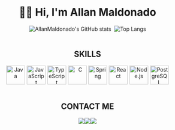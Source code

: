 <h1 align="center">👋🏻 Hi, I'm Allan Maldonado</h1>
<div align="center" style="display: flex; justify-content: center; gap: 0.5rem;">
     <img 
      src="https://github-readme-stats.vercel.app/api?username=AllanMaldonado&show_icons=true&hide_border=false&border_radius=20&title_color=000&bg_color=361210&border_color=000&icon_color=000&text_color=000&rank_icon=github&custom_title=STATS&line_height=29" 
      alt="AllanMaldonado's GitHub stats" 
      style="display: inline-block;" 
    />
   <img 
      src="https://github-readme-stats.vercel.app/api/top-langs/?username=AllanMaldonado&layout=donut&show_icons=true&hide_border=false&border_radius=20&title_color=000&bg_color=361210&border_color=000&text_color=000&custom_title=RANK&text_bold=true" 
      alt="Top Langs" 
      style="display: inline-block;" 
    />
</div>


<br>

<h2 align="center">SKILLS</h2>

<div align="center" style="display: flex; justify-content: center; flex-wrap: wrap; gap: 0.3rem;">

  <img src="https://cdn.jsdelivr.net/gh/devicons/devicon/icons/java/java-original.svg" alt="Java" width="50" height="50"/>
  
  <img src="https://cdn.jsdelivr.net/gh/devicons/devicon/icons/javascript/javascript-original.svg" alt="JavaScript" width="50" height="50"/>
  
  <img src="https://cdn.jsdelivr.net/gh/devicons/devicon/icons/typescript/typescript-original.svg" alt="TypeScript" width="50" height="50"/>

   <img src="https://cdn.jsdelivr.net/gh/devicons/devicon/icons/c/c-original.svg" alt="C" width="50" height="50"/>
  
  <img src="https://cdn.jsdelivr.net/gh/devicons/devicon/icons/spring/spring-original.svg" alt="Spring" width="50" height="50"/>
  
  <img src="https://cdn.jsdelivr.net/gh/devicons/devicon/icons/react/react-original.svg" alt="React" width="50" height="50"/>
  
  <img src="https://cdn.jsdelivr.net/gh/devicons/devicon/icons/nodejs/nodejs-original.svg" alt="Node.js" width="50" height="50"/>
  
  <img src="https://cdn.jsdelivr.net/gh/devicons/devicon/icons/postgresql/postgresql-original.svg" alt="PostgreSQL" width="50" height="50"/> 

</div>


<br>

<h2 align="center">CONTACT ME</h2>

<div align="center">
  <a href="https://allanMaldonado.vercel.app" target="_blank"><img 
    src="https://img.shields.io/badge/Portfólio-361210?style=for-the-badge&color=361210&logo=webcomponents&logoColor=D4AF37" 
    style="display: inline-block; vertical-align: middle;" /></a><a 
    href="https://instagram.com/allanmalldonado" target="_blank"><img 
    src="https://img.shields.io/badge/-Instagram-%23E4405F?style=for-the-badge&logo=instagram&logoColor=white" 
    style="display: inline-block; vertical-align: middle;" /></a><a 
    href="https://www.linkedin.com/in/allanmaldonado" target="_blank"><img 
    src="https://img.shields.io/badge/-LinkedIn-%230077B5?style=for-the-badge&logo=linkedin&logoColor=white" 
    style="display: inline-block; vertical-align: middle;" /></a>
</div>

</div> 
